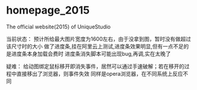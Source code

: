 # homepage_2015
The official website(2015) of UniqueStudio

当前状态：
预计所给最大图片宽度为1600左右，由于没拿到图，暂时没有做超过该尺寸时的大小
做了进度条,挂在阿里云上测试,进度条效果明显,但有一点不足的是进度条本身加载会费时
进度条消失脚本可能出现bug,再调,实在太晚了

疑难：
给动图绑定鼠标移开即消失事件，居然可以通过手速破解；若在移开的过程中直接移出了浏览器，则事件失效
同样是opera浏览器，在不同系统上反应不同
